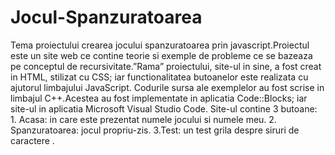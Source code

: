 # Jocul-Spanzuratoarea
  Tema proiectului crearea jocului spanzuratoarea prin javascript.Proiectul este un site web ce contine teorie si exemple de probleme ce se bazeaza pe conceptul de 
recursivitate.”Rama” proiectului, site-ul in sine, a fost creat in HTML, stilizat cu CSS; iar functionalitatea butoanelor este realizata cu ajutorul limbajului JavaScript.
Codurile sursa ale exemplelor au fost scrise in limbajul C++.Acestea au fost implementate in aplicatia Code::Blocks; iar site-ul in aplicatia Microsoft Visual Studio Code.
    Site-ul contine 3 butoane:
      1. Acasa: in care este prezentat numele jocului si numele meu.
      2. Spanzuratoarea: jocul propriu-zis.
      3.Test:  un test grila despre siruri de caractere .
